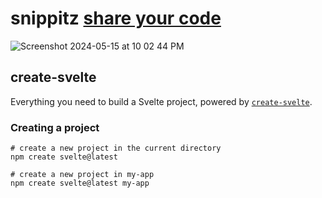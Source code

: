 # snippitz <a href="https://snippitz.vercel.app">share your code</a>
![Screenshot 2024-05-15 at 10 02 44 PM](https://github.com/sudo-self/snippitz/assets/119916323/7584fcd0-fd7d-4a4c-9724-9916d84c572f)



## create-svelte
Everything you need to build a Svelte project, powered by [`create-svelte`](https://github.com/sveltejs/kit/tree/main/packages/create-svelte).
### Creating a project
```
# create a new project in the current directory
npm create svelte@latest

# create a new project in my-app
npm create svelte@latest my-app
```

